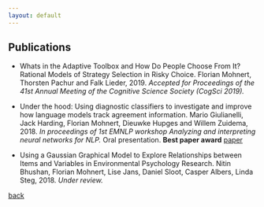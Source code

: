 ```yaml
---
layout: default
---
```


## Publications

* Whats in the Adaptive Toolbox and How Do People Choose From It? Rational Models of Strategy Selection in Risky Choice. Florian Mohnert, Thorsten Pachur and Falk Lieder, 2019. _Accepted for Proceedings of the 41st Annual Meeting of the Cognitive Science Society (CogSci 2019)._

* Under the hood: Using diagnostic classifiers to investigate and improve how language models track agreement information. Mario Giulianelli, Jack Harding, Florian Mohnert, Dieuwke Hupges and Willem Zuidema, 2018. _In proceedings of 1st EMNLP workshop Analyzing and interpreting neural networks for NLP._ Oral presentation. **Best paper award** [paper](https://arxiv.org/abs/1808.08079)

* Using a Gaussian Graphical Model to Explore Relationships between Items and Variables in Environmental Psychology Research. Nitin Bhushan, Florian Mohnert, Lise Jans, Daniel Sloot, Casper Albers, Linda Steg, 2018. _Under review._




[back](./)
